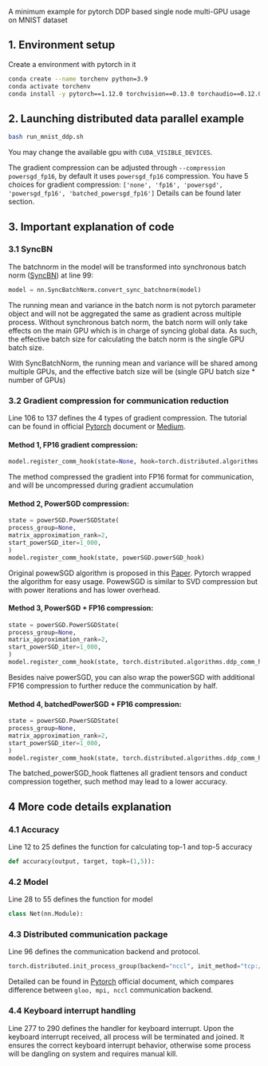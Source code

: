 A minimum example for pytorch DDP based single node multi-GPU usage on MNIST dataset

## 1. Environment setup
Create a environment with pytorch in it
```sh
conda create --name torchenv python=3.9
conda activate torchenv
conda install -y pytorch==1.12.0 torchvision==0.13.0 torchaudio==0.12.0 cudatoolkit=11.6 -c pytorch -c conda-forge
```

## 2. Launching distributed data parallel example

```sh
bash run_mnist_ddp.sh
```
You may change the available gpu with ```CUDA_VISIBLE_DEVICES```. 

The gradient compression can be adjusted through ```--compression powersgd_fp16```, by default it uses ```powersgd_fp16``` compression. You have 5 choices for gradient compression: ```['none', 'fp16', 'powersgd', 'powersgd_fp16', 'batched_powersgd_fp16']```
Details can be found later section. 

## 3. Important explanation of code

### 3.1 SyncBN
The batchnorm in the model will be transformed into synchronous batch norm ([SyncBN](https://pytorch.org/docs/stable/generated/torch.nn.SyncBatchNorm.html)) at line 99:

```py
model = nn.SyncBatchNorm.convert_sync_batchnorm(model)
```
The running mean and variance in the batch norm is not pytorch parameter object and will not be aggregated the same as gradient across multiple process. Without synchronous batch norm, the batch norm will only take effects on the main GPU which is in charge of syncing global data. As such, the effective batch size for calculating the batch norm is the single GPU batch size. 

With SyncBatchNorm, the running mean and variance will be shared among multiple GPUs, and the effective batch size will be (single GPU batch size * number of GPUs)

### 3.2 Gradient compression for communication reduction
Line 106 to 137 defines the 4 types of gradient compression. The tutorial can be found in official [Pytorch](https://pytorch.org/docs/stable/ddp_comm_hooks.html) document or [Medium](https://medium.com/pytorch/accelerating-pytorch-ddp-by-10x-with-powersgd-585aef12881d). 

#### Method 1, FP16 gradient compression: 
```py
model.register_comm_hook(state=None, hook=torch.distributed.algorithms.ddp_comm_hooks.default_hooks.fp16_compress_hook) 
```
The method compressed the gradient into FP16 format for communication, and will be uncompressed during gradient accumulation

#### Method 2, PowerSGD compression: 
```py
state = powerSGD.PowerSGDState(
process_group=None, 
matrix_approximation_rank=2,
start_powerSGD_iter=1_000,
)
model.register_comm_hook(state, powerSGD.powerSGD_hook)
```
Original powewSGD algorithm is proposed in this [Paper](https://arxiv.org/abs/1905.13727). Pytorch wrapped the algorithm for easy usage. PowewSGD is similar to SVD compression but with power iterations and has lower overhead. 

#### Method 3, PowerSGD + FP16 compression: 
```py
state = powerSGD.PowerSGDState(
process_group=None, 
matrix_approximation_rank=2,
start_powerSGD_iter=1_000,
)
model.register_comm_hook(state, torch.distributed.algorithms.ddp_comm_hooks.default_hooks.fp16_compress_wrapper(powerSGD.powerSGD_hook))
```
Besides naive powerSGD, you can also wrap the powerSGD with additional FP16 compression to further reduce the communication by half.

#### Method 4, batchedPowerSGD + FP16 compression: 
```py
state = powerSGD.PowerSGDState(
process_group=None, 
matrix_approximation_rank=2,
start_powerSGD_iter=1_000,
)
model.register_comm_hook(state, torch.distributed.algorithms.ddp_comm_hooks.default_hooks.fp16_compress_wrapper(powerSGD.batched_powerSGD_hook))  
```
The batched_powerSGD_hook flattenes all gradient tensors and conduct compression together, such method may lead to a lower accuracy. 

## 4 More code details explanation

### 4.1 Accuracy
Line 12 to 25 defines the function for calculating top-1 and top-5 accuracy
```py
def accuracy(output, target, topk=(1,5)):
```

### 4.2 Model
Line 28 to 55 defines the function for model
```py
class Net(nn.Module):
```

### 4.3 Distributed communication package
Line 96 defines the communication backend and protocol. 
```py
torch.distributed.init_process_group(backend="nccl", init_method="tcp://localhost:12345", world_size=nums_gpus, rank=gpu) 
```
Detailed can be found in [Pytorch](https://pytorch.org/docs/stable/distributed.html) official document, which compares difference between ```gloo, mpi, nccl``` communication backend. 

### 4.4 Keyboard interrupt handling
Line 277 to 290 defines the handler for keyboard interrupt. Upon the keyboard interrupt received, all process will be terminated and joined. It ensures the correct keyboard interrupt behavior, otherwise some process will be dangling on system and requires manual kill. 

